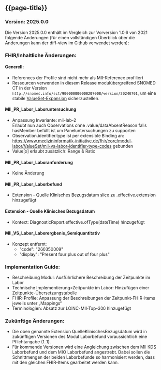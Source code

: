 ## {{page-title}}

### Version: 2025.0.0

Die Version 2025.0.0 enthält im Vergleich zur Vorversion 1.0.6 von 2021 folgende Änderungen (für einen vollständigen Überblick über die Änderungen kann der diff-view im Github verwendet werden):

### FHIR/Inhaltliche Änderungen:

#### Generell:
-	References der Profile sind nicht mehr als MII-Reference profiliert
- Ressourcen verwenden in diesem Release modulübergreifend SNOMED CT in der Version `http://snomed.info/sct/900000000000207008/version/20240701`, um eine stabile [ValueSet-Expansion](http://hl7.org/fhir/R4/valueset.html#expansion) sicherzustellen.

#### MII_PR_Labor_Laboruntersuchung
-	Anpassung Invariante: mii-lab-2  
Erlaubt nun auch Observations ohne .value/dataAbsentReason falls hasMember befüllt ist um Paneluntersuchungen zu supporten
-	Observation.identifier.type ist per extensible Binding an: https://www.medizininformatik-initiative.de/fhir/core/modul-labor/ValueSet/mii-vs-labor-identifier-type-codes gebunden
-	Value[x] erlaubt zusätzlich: Range & Ratio

#### MII_PR_Labor_Laboranforderung
-	Keine Änderung

#### MII_PR_Labor_Laborbefund
-	Extension - Quelle Klinisches Bezugsdatum slice  zu .effective.extension hinzugefügt

#### Extension - Quelle Klinisches Bezugsdatum
-	Kontext: DiagnosticReport.effective.ofType(dateTime) hinzugefügt

#### MII_VS_Labor_Laborergbenis_Semiquantitativ
- Konzept entfernt:
  - "code": "260350009"	
  - "display": "Present four plus out of four plus"

### Implementation Guide:
-	Beschreibung Modul: Ausführlichere Beschreibung der Zeitpunkte im Labor
-	Technische Implementierung>Zeitpunkte im Labor: Hinzufügen einer Zeitpunkte-Übersetzungstabelle
-	FHIR-Profile: Anpassung der Beschreibungen der Zeitpunkt-FHIR-Items jeweils unter „Mappings“
-	Terminologien: Absatz zur LOINC-MII-Top-300 hinzugefügt

### Zukünftige Änderungen:
-	Die oben genannte Extension QuelleKlinischesBezugsdatum wird in zukünftigen Versionen des Modul Laborbefund voraussichtlich eine Pflichtangabe (1..1).
-	Für kommende Versionen wird eine Angleichung zwischen dem MII KDS Laborbefund und dem MIO Laborbefund angestrebt. Dabei sollen die Schnittmengen der beiden Laborbefunde so harmonisiert werden, dass mit den gleichen FHIR-Items gearbeitet werden kann.
